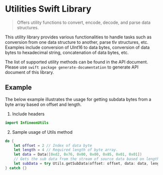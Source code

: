# Utilities Swift Library

> Offers utility functions to convert, encode, decode, and parse data structures.

This utility library provides various functionalities to handle tasks such as conversion from one data structure to another, parse tlv structures, etc. Examples include conversion of UInt16 to data bytes, conversion of data bytes to hexadecimal string, concatenation of data bytes, etc. 

The list of supported utility methods can be found in the API document. Please use `swift package generate-documentation` to generate API document of this library.  

## Example

The below example illustrates the usage for getting subdata bytes from a byte array based on offset and length. 

1. Include headers

``` swift
import InfineonUtils
```

2. Sample usage of Utils method

```swift
do {
    let offset = 2 // Index of data byte
    let length = 4 // Required length of byte array.
    let data = Data([0xd2, 0x76, 0x00, 0x00, 0x85, 0x01, 0x01])
    // Gets the sub data from the stream of source data based on length and offset.
    let subData = try Utils.getSubData(offset: offset, data: data, length: length)
} catch {}
```
